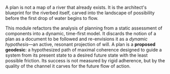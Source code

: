 A plan is not a map of a river that already exists. It is the architect's blueprint for the riverbed itself, carved into the landscape of possibility before the first drop of water begins to flow.

This module refactors the analysis of planning from a static assessment of components into a dynamic, time-first model. It discards the notion of a plan as a document to be followed and re-envisions it as a *dynamic hypothesis*—an active, resonant projection of will. A plan is a **proposed geodesic**: a hypothesized path of maximal coherence designed to guide a system from its present state to a desired future state with the least possible friction. Its success is not measured by rigid adherence, but by the quality of the channel it carves for the future flow of action.